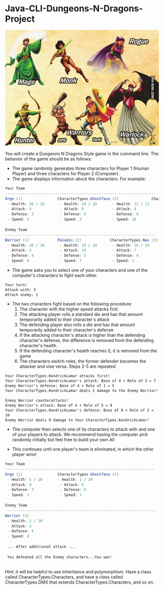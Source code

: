 # Java-CLI-Dungeons-N-Dragons-Project

![dnd](dd-classes.jpg)


You will create a Dungeons N Dragons Style game in the command line. The behavior of the game should be as follows:

* The game randomly generates three characters for Player 1 (Human Player) and three characters for Player 2 (Computer).
* The game displays information about the characters. For example:
```java
Your Team
--------------------------------------------------------------------
Orge (1)                CharacterTypes.Ghostface (2)               CharacterTypes.KendrickLamar (3)      
 - Health: 20 / 20       - Health: 10 / 10       - Health: 12 / 12
 - Attack: 9             - Attack: 8             - Attack: 4
 - Defense: 3            - Defense: 9            - Defense: 8
 - Speed: 1              - Speed: 3              - Speed: 10
 
Enemy Team
---------------------------------------------------------------------
Warrior (1)             Paladin (2)             CharacterTypes.Nas (3)      
 - Health: 20 / 20       - Health: 10 / 10       - Health: 20 / 20
 - Attack: 4             - Attack: 10            - Attack: 7
 - Defense: 4            - Defense: 5            - Defense: 4
 - Speed: 8              - Speed: 7              - Speed: 2
```
* The game asks you to select one of your characters and one of the computer's characters to fight each other.
```text
Your turn!
Attack with: 3
Attack enemy: 1
```
* The two characters fight based on the following procedure:
  1. The character with the higher speed attacks first
  2. The attacking player rolls a standard die and has that amount temporarily added to their character's attack
  3. The defending player also rolls a die and has that amount temporarily added to their character's defense
  4. If the attacking character's attack is higher than the defending character's defense, the difference is removed from the defending character's health.
  5. If the defending character's health reaches 0, it is removed from the game
  6. The characters switch roles, the former defender becomes the attacker and vise versa. Steps 2-5 are repeated

```text
Your CharacterTypes.KendrickLamar attacks first!
Your CharacterTypes.KendrickLamar's attack: Base of 4 + Role of 3 = 7
Enemy Warrior's defense: Base of 4 + Role of 1 = 5
Your CharacterTypes.KendrickLamar deals 2 damage to the Enemy Warrior!

Enemy Warrior counterattacks!
Enemy Warrior's attack: Base of 4 + Role of 5 = 9
Your CharacterTypes.KendrickLamar's defense: Base of 8 + Role of 2 = 10
Enemy Warrior deals 0 damage to Your CharacterTypes.KendrickLamar!
```
* The computer then selects one of its characters to attack with and one of your players to attack. We recommend having the computer pick randomly initially but feel free to build your own AI!

* This continues until one player's team is eliminated, in which the other player wins!
```java
Your Team
--------------------------------------------------------------------
Orge (1)                CharacterTypes.Ghostface (2)               
 - Health: 5 / 20       - Health: 1 / 10      
 - Attack: 9             - Attack: 8         
 - Defense: 3            - Defense: 9          
 - Speed: 1              - Speed: 3      
 
Enemy Team
---------------------------------------------------------------------
Warrior (1)          
 - Health: 2 / 20   
 - Attack: 4        
 - Defense: 4        
 - Speed: 8
 
 ... After additional attack ...
 
 You defeated all the Enemy characters...You won!
 
```

Hint: it will be helpful to use inheritance and polymorphism. Have a class called CharacterTypes.Characters, and have a class called CharacterTypes.DMX that extends CharacterTypes.Characters, and so on.

